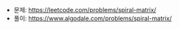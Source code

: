 - 문제: https://leetcode.com/problems/spiral-matrix/
- 풀이: https://www.algodale.com/problems/spiral-matrix/

